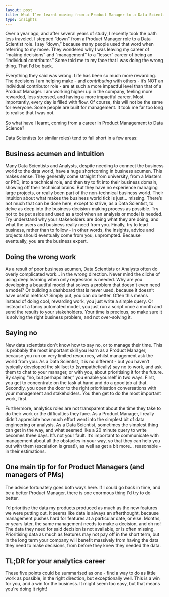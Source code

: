 ```yaml
---
layout: post
title: What I’ve learnt moving from a Product Manager to a Data Scientist role in big tech
type: insights
---
```


Over a year ago, and after several years of study, I recently took the path less traveled. I stepped “down" from a Product Manager role to a Data Scientist role. I say “down,” because many people used that word when referring to my move. They wondered why I was leaving my career of “making decisions” and “management” to a “lesser” career of being an “individual contributor.” Some told me to my face that I was doing the wrong thing. That I'd be back.

Everything they said was wrong. Life has been so much more rewarding. The decisions I am helping make - and *contributing* with others - it’s NOT an individual contributor role - are at such a more impactful level than that of a Product Manager. I am working higher up in the company, feeling more rewarded, less stressed, and having a more impactful career. Most importantly, every day is filled with flow. Of course, this will not be the same for everyone. Some people are built for management. It took me far too long to realise that I was not.

So what have I learnt, coming from a career in Product Management to Data Science?

Data Scientists (or similar roles) tend to fall short in a few areas:

Business acumen and intuition
-------
Many Data Scientists and Analysts, despite needing to connect the business world to the data world, have a huge shortcoming in business acumen. This makes sense. They generally come straight from university, from a Masters or PhD, into a technical role, and then try to fit into their business domain, showing off their technical brains. But they have no experience managing large projects, or really been part of the non-technical business world. Their intuition about what makes the business world tick is just… missing. There’s not much that can be done here, except to strive, as a Data Scientist, to delve as deep into the business decision-making process as possible. Try not to be put aside and used as a tool when an analysis or model is needed. Try understand why your stakeholders are doing what they are doing, and what the users and business really need from you. Finally, try to lead business, rather than to follow - in other words, the insights, advice and projects should eventually come from you, unprompted. Because eventually, you are the business expert.

Doing the wrong work
-------
As a result of poor business acumen, Data Scientists or Analysts often do overly complicated work... in the wrong direction. Never mind the cliche of using deep learning when only regression is needed. Why are you developing a beautiful model that solves a problem that doesn't even need a model? Or building a dashboard that is never used, because it doesn’t have useful metrics? Simply put, you can do better. Often this means instead of doing cool, rewarding work, you just write a simple query. Or instead of a fancy automated model, you just run a script once a month and send the results to your stakeholders. Your time is precious, so make sure it is solving the right business problem, and not over-solving it.

Saying no
-------
New data scientists don't know how to say no, or to manage their time. This is probably the most important skill you learn as a Product Manager, because you run on very limited resources, whilst management ask the world from you. As a Data Scientist, it is no different - but you haven’t typically developed the skillset to (sympathetically) say no to work, and ask them to chat to your manager, or with you, about prioritising it for the future. By saying “no, but perhaps later,” you enable yourself in two ways. First, you get to concentrate on the task at hand and do a good job at that. Secondly, you open the door to the right prioritisation conversations with your management and stakeholders. You then get to do the most important work, first.

Furthermore, analytics roles are not transparent about the time they take to do their work or the difficulties they face. As a Product Manager, I really didn’t appreciate how much effort went into the simplest bit of data engineering or analysis. As a Data Scientist, sometimes the simplest thing can get in the way, and what seemed like a 20 minute query to write becomes three days. It’s not your fault. It’s important to communicate with management about all the obstacles in your way, so that they can help you out with them (escalation is great!), as well as get a bit more… reasonable - in their estimations.


One main tip for for Product Managers (and managers of PMs)
-----
The advice fortunately goes both ways here. If I could go back in time, and be a better Product Manager, there is one enormous thing I'd try to do better.

I'd prioritise the data my products produced as much as the new features we were putting out. It seems like data is always an afterthought, because management pushes hard for features at a particular date, or else. Months, or years later, the same management needs to make a decision, and oh no! The data they need for said decision is not available, or is often missing. Prioritising data as much as features may not pay off in the short term, but in the long term your company will benefit massively from having the data they need to make decisions, from before they knew they needed the data.


TL;DR for your analytics career
------
These five points could be summarised as one - find a way to do as little work as possible, in the right direction, but exceptionally well. This is a win for you, and a win for the business. It might seem too easy, but that means you're doing it right!
